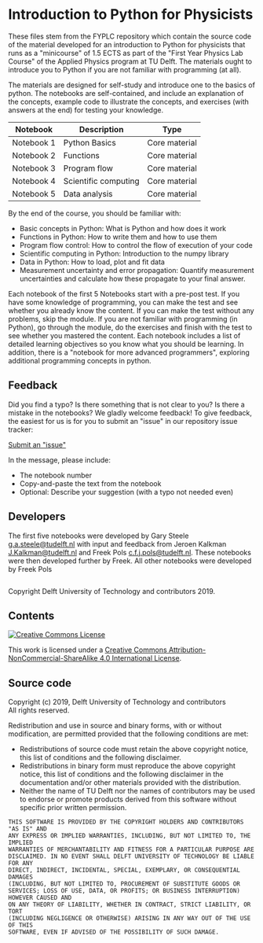 # Introduction to Python for Physicists 

These files stem from the FYPLC repository which contain the source code of the material developed for an introduction to Python for physicists that runs as a "minicourse" of 1.5 ECTS as part of the "First Year Physics Lab Course" of the Applied Physics program at TU Delft. The materials ought to introduce you to Python if you are not familiar with programming (at all).

The materials are designed for self-study and introduce one to the basics of python. The notebooks are self-contained, and include an explanation of the concepts, example code to illustrate the concepts, and exercises (with answers at the end) for testing your knowledge.

| Notebook    | Description          | Type   |
| ----------- | -----------          | ----- |
| Notebook 1 | Python Basics         | Core material |
| Notebook 2 | Functions             | Core material |
| Notebook 3 | Program flow          | Core material |
| Notebook 4 | Scientific computing  | Core material |
| Notebook 5 | Data analysis         | Core material |

By the end of the course, you should be familiar with:

* Basic concepts in Python: What is Python and how does it work
* Functions in Python: How to write them and how to use them 
* Program flow control: How to control the flow of execution of your code
* Scientific computing in Python: Introduction to the numpy library
* Data in Python: How to load, plot and fit data
* Measurement uncertainty and error propagation: Quantify measurement uncertainties and calculate how these propagate to your final answer.

Each notebook of the first 5 Notebooks start with a pre-post test. If you have some knowledge of programming, you can make the test and see whether you already know the content. If you can make the test without any problems, skip the module. If you are not familiar with programming (in Python), go through the module, do the exercises and finish with the test to see whether you mastered the content. Each notebook includes a list of detailed learning objectives so you know what you should be learning. In addition, there is a "notebook for more advanced programmers", exploring additional programming concepts in python. 

## Feedback

Did you find a typo? Is there something that is not clear to you? Is there a mistake in the notebooks? We gladly welcome feedback! To give feedback, the easiest for us is  for you to  submit an "issue" in our  repository issue tracker:

[Submit an "issue"](https://github.com/Contemporary-Physicslab/FYPLC/issues/new)

In the message, please include:

* The notebook number
* Copy-and-paste the text from the notebook
* Optional: Describe your suggestion (with a typo not needed even)

## Developers

The first five notebooks were developed by Gary Steele <g.a.steele@tudelft.nl> with input and feedback from Jeroen Kalkman <J.Kalkman@tudelft.nl> and Freek Pols <c.f.j.pols@tudelft.nl>. These notebooks were then developed further by Freek. All other notebooks were developed by Freek Pols

```python

```

Copyright  Delft University of Technology and contributors 2019.

## Contents

[![Creative Commons License](https://i.creativecommons.org/l/by-nc-sa/4.0/88x31.png)](https://creativecommons.org/licenses/by-nc-sa/4.0/ "Creative Commons License")

This work is licensed under a [Creative Commons Attribution-NonCommercial-ShareAlike 4.0 International License](http://creativecommons.org/licenses/by-nc-sa/4.0/).

## Source code

Copyright (c) 2019, Delft University of Technology and contributors  
All rights reserved.

Redistribution and use in source and binary forms, with or without
modification, are permitted provided that the following conditions are met:

* Redistributions of source code must retain the above copyright
  notice, this list of conditions and the following disclaimer.
* Redistributions in binary form must reproduce the above copyright
  notice, this list of conditions and the following disclaimer in the
  documentation and/or other materials provided with the distribution.
* Neither the name of TU Delft nor the
  names of contributors may be used to endorse or promote products
  derived from this software without specific prior written permission.

```{warning}
THIS SOFTWARE IS PROVIDED BY THE COPYRIGHT HOLDERS AND CONTRIBUTORS "AS IS" AND
ANY EXPRESS OR IMPLIED WARRANTIES, INCLUDING, BUT NOT LIMITED TO, THE IMPLIED
WARRANTIES OF MERCHANTABILITY AND FITNESS FOR A PARTICULAR PURPOSE ARE
DISCLAIMED. IN NO EVENT SHALL DELFT UNIVERSITY OF TECHNOLOGY BE LIABLE FOR ANY
DIRECT, INDIRECT, INCIDENTAL, SPECIAL, EXEMPLARY, OR CONSEQUENTIAL DAMAGES
(INCLUDING, BUT NOT LIMITED TO, PROCUREMENT OF SUBSTITUTE GOODS OR SERVICES; LOSS OF USE, DATA, OR PROFITS; OR BUSINESS INTERRUPTION) HOWEVER CAUSED AND
ON ANY THEORY OF LIABILITY, WHETHER IN CONTRACT, STRICT LIABILITY, OR TORT
(INCLUDING NEGLIGENCE OR OTHERWISE) ARISING IN ANY WAY OUT OF THE USE OF THIS
SOFTWARE, EVEN IF ADVISED OF THE POSSIBILITY OF SUCH DAMAGE.
```

